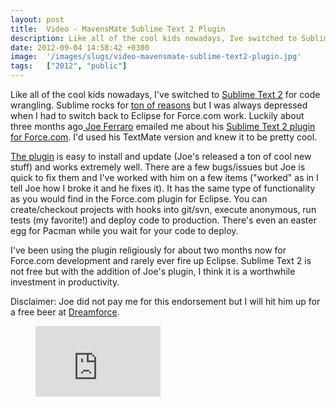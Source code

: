 ```yaml
---
layout: post
title:  Video - MavensMate Sublime Text 2 Plugin
description: Like all of the cool kids nowadays, Ive switched to Sublime Text 2  for code wrangling. Sublime rocks for ton of reasons  but I was always depressed when I had to switch back to Eclipse for Force.com work. Luckily about three months ago Joe Ferraro emailed me about his Sublime Text 2 plugin for Force.com . Id used his TextMate version and knew it to be pretty cool. The plugin  is easy to install and update (Joes released a ton of cool new stuff) and works extremely well. There are a few bugs/iss
date: 2012-09-04 14:58:42 +0300
image:  '/images/slugs/video-mavensmate-sublime-text2-plugin.jpg'
tags:   ["2012", "public"]
---
```

<p>Like all of the cool kids nowadays, I've switched to <a href="http://www.sublimetext.com/2">Sublime Text 2</a> for code wrangling. Sublime rocks for <a href="http://o2js.com/2011/10/29/fell-in-love-with-sublime-text-2/">ton of reasons</a> but I was always depressed when I had to switch back to Eclipse for Force.com work. Luckily about three months ago<a href="http://twitter.com/joeferraro"> Joe Ferraro</a> emailed me about his <a href="https://github.com/joeferraro/MavensMate-SublimeText">Sublime Text 2 plugin for Force.com</a>. I'd used his TextMate version and knew it to be pretty cool.</p>
<p><a href="https://github.com/joeferraro/MavensMate-SublimeText">The plugin</a> is easy to install and update (Joe's released a ton of cool new stuff) and works extremely well. There are a few bugs/issues but Joe is quick to fix them and I've worked with him on a few items ("worked" as in I tell Joe how I broke it and he fixes it). It has the same type of functionality as you would find in the Force.com plugin for Eclipse. You can create/checkout projects with hooks into git/svn, execute anonymous, run tests (my favorite!) and deploy code to production. There's even an easter egg for Pacman while you wait for your code to deploy.</p>
<p>I've been using the plugin religiously for about two months now for Force.com development and rarely ever fire up Eclipse. Sublime Text 2 is not free but with the addition of Joe's plugin, I think it is a worthwhile investment in productivity.</p>
<p>Disclaimer: Joe did not pay me for this endorsement but I will hit him up for a free beer at <a href="http://www.salesforce.com/dreamforce/DF12/">Dreamforce</a>.</p>
<figure class="kg-card kg-embed-card"><iframe width="200" height="113" src="https://www.youtube.com/embed/vPTlAeTP_e8?feature=oembed" frameborder="0" allow="accelerometer; autoplay; clipboard-write; encrypted-media; gyroscope; picture-in-picture" allowfullscreen></iframe></figure>
